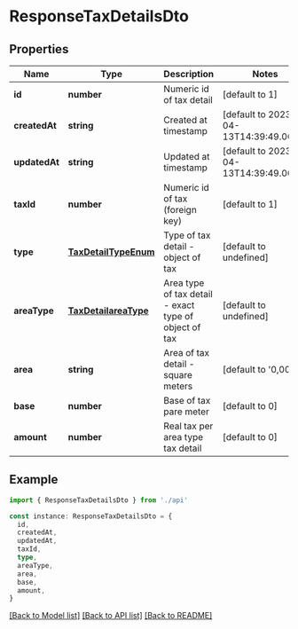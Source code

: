 # ResponseTaxDetailsDto

## Properties

| Name          | Type                                          | Description                                           | Notes                                 |
| ------------- | --------------------------------------------- | ----------------------------------------------------- | ------------------------------------- |
| **id**        | **number**                                    | Numeric id of tax detail                              | [default to 1]                        |
| **createdAt** | **string**                                    | Created at timestamp                                  | [default to 2023-04-13T14:39:49.004Z] |
| **updatedAt** | **string**                                    | Updated at timestamp                                  | [default to 2023-04-13T14:39:49.004Z] |
| **taxId**     | **number**                                    | Numeric id of tax (foreign key)                       | [default to 1]                        |
| **type**      | [**TaxDetailTypeEnum**](TaxDetailTypeEnum.md) | Type of tax detail - object of tax                    | [default to undefined]                |
| **areaType**  | [**TaxDetailareaType**](TaxDetailareaType.md) | Area type of tax detail - exact type of object of tax | [default to undefined]                |
| **area**      | **string**                                    | Area of tax detail - square meters                    | [default to '0,00']                   |
| **base**      | **number**                                    | Base of tax pare meter                                | [default to 0]                        |
| **amount**    | **number**                                    | Real tax per area type tax detail                     | [default to 0]                        |

## Example

```typescript
import { ResponseTaxDetailsDto } from './api'

const instance: ResponseTaxDetailsDto = {
  id,
  createdAt,
  updatedAt,
  taxId,
  type,
  areaType,
  area,
  base,
  amount,
}
```

[[Back to Model list]](../README.md#documentation-for-models) [[Back to API list]](../README.md#documentation-for-api-endpoints) [[Back to README]](../README.md)
